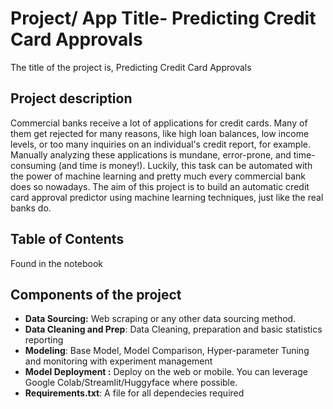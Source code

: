 # Project/ App Title- Predicting Credit Card Approvals 
The title of the project is, Predicting Credit Card Approvals 
## Project description 
Commercial banks receive a lot of applications for credit cards. Many of them get rejected for many reasons, like high loan balances, low income levels, or too many inquiries on an individual's credit report, for example. Manually analyzing these applications is mundane, error-prone, and time-consuming (and time is money!). Luckily, this task can be automated with the power of machine learning and pretty much every commercial bank does so nowadays. 
The aim of this project is to build an automatic credit card approval predictor using machine learning techniques, just like the real banks do.


## Table of Contents
Found in the notebook

## Components of the project
- **Data Sourcing:** Web scraping or any other data sourcing method.
- **Data Cleaning and Prep**: Data Cleaning, preparation and basic statistics reporting
- **Modeling**: Base Model, Model Comparison, Hyper-parameter Tuning and monitoring with experiment management
- **Model Deployment :** Deploy on the web or mobile. You can leverage Google Colab/Streamlit/Huggyface where possible.
- **Requirements.txt**: A file for all dependecies required

